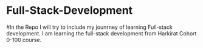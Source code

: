 # Full-Stack-Development
#In the Repo I will try to include my jounrney of learning Full-stack development.
I am learning the full-stack development from Harkirat Cohort 0-100 course. 
